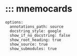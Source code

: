 # ::: mnemocards
    options:
      annotations_path: source
      docstring_style: google
      show_if_no_docstring: false
      show_root_heading: true
      show_source: true
      show_submodules: true

